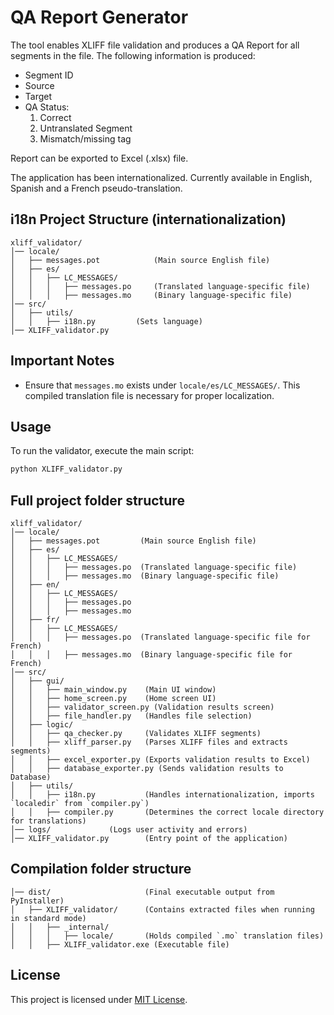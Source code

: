 ﻿# QA Report Generator

The tool enables XLIFF file validation and produces a QA Report for all segments in the file.
The following information is produced:

- Segment ID
- Source
- Target
- QA Status:
	1. Correct
	2. Untranslated Segment
	3. Mismatch/missing tag

Report can be exported to Excel (.xlsx) file.

The application has been internationalized. Currently available in English, Spanish and a French pseudo-translation.

## i18n Project Structure (internationalization)
```
xliff_validator/
│── locale/
│   ├── messages.pot			(Main source English file)
│   ├── es/
│   │   ├── LC_MESSAGES/
│   │   │   ├── messages.po		(Translated language-specific file)
│   │   │   ├── messages.mo		(Binary language-specific file)
│── src/
│   ├── utils/
│   │   ├── i18n.py			(Sets language)
│── XLIFF_validator.py
```
## Important Notes
- Ensure that `messages.mo` exists under `locale/es/LC_MESSAGES/`. This compiled translation file is necessary for proper localization.

## Usage
To run the validator, execute the main script:
```bash
python XLIFF_validator.py
```

## Full project folder structure
```
xliff_validator/
│── locale/
│   ├── messages.pot         (Main source English file)
│   ├── es/
│   │   ├── LC_MESSAGES/
│   │   │   ├── messages.po  (Translated language-specific file)
│   │   │   ├── messages.mo  (Binary language-specific file)
│   ├── en/
│   │   ├── LC_MESSAGES/
│   │   │   ├── messages.po
│   │   │   ├── messages.mo
│   ├── fr/
│   │   ├── LC_MESSAGES/
│   │   │   ├── messages.po  (Translated language-specific file for French)
│   │   │   ├── messages.mo  (Binary language-specific file for French)
│── src/
│   ├── gui/
│   │   ├── main_window.py    (Main UI window)
│   │   ├── home_screen.py    (Home screen UI)
│   │   ├── validator_screen.py (Validation results screen)
│   │   ├── file_handler.py   (Handles file selection)
│   ├── logic/
│   │   ├── qa_checker.py     (Validates XLIFF segments)
│   │   ├── xliff_parser.py   (Parses XLIFF files and extracts segments)
│   │   ├── excel_exporter.py (Exports validation results to Excel)
│   │   ├── database_exporter.py (Sends validation results to Database)
│   ├── utils/
│   │   ├── i18n.py           (Handles internationalization, imports `localedir` from `compiler.py`)
│   │   ├── compiler.py       (Determines the correct locale directory for translations)
│── logs/		      (Logs user activity and errors)
│── XLIFF_validator.py        (Entry point of the application)
```
## Compilation folder structure
```
│── dist/                     (Final executable output from PyInstaller)
│   ├── XLIFF_validator/      (Contains extracted files when running in standard mode)
│   │   ├── _internal/
│   │   │   ├── locale/       (Holds compiled `.mo` translation files)
│   │   ├── XLIFF_validator.exe (Executable file)
```

## License
This project is licensed under [MIT License](LICENSE).


